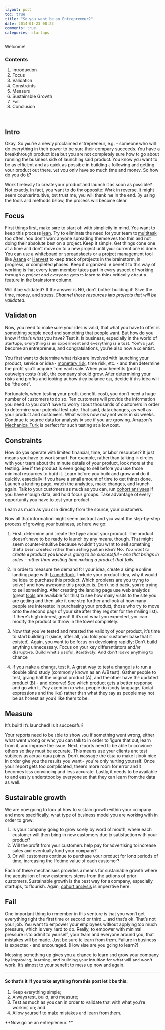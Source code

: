 ```yaml
---
layout: post
toc: true
title: "So you want be an Entrepreneur?"
date: 2014-01-23 08:23
comments: true
categories: startups
---
```


Welcome!

### Contents

1. Introduction
2. Focus
3. Validation
4. Constraints
5. Measure
6. Sustainable Growth
7. Fail
8. Conclusion

<br>

## Intro


Okay. So you’re a newly proclaimed entrepreneur, e.g. - someone who will do everything in their power to be sure their company succeeds. You have a breakthrough product idea but you are not completely sure how to go about running the business side of launching said product. You know you want to be as efficient and as quick as possible in building a following and getting your product out there, yet you only have so much time and money. So how do you do it?

Work tirelessly to create your product and launch it as soon as possible? Not exactly. In fact, you want to do the opposite: Work in reverse. It might seem counterintuitive, but trust me, you will thank me in the end. By using the tools and methods below, the process will become clear.

## Focus

First things first, make sure to start off with simplicity in mind. You want to keep this process [lean](http://theleanstartup.com/). Try to eliminate the need for your team to [multitask](http://mherman.org/blog/2013/08/02/multitasking-vs-batching/) too often. You don’t want anyone spreading themselves too thin and not doing their absolute best on a project. Keep it simple. Get things done one at a time and don’t move on to a new project until your current one is done. You can use a whiteboard or spreadsheets or a project management tool like [Asana](https://asana.com) or [Harvest](http://www.getharvest.com/) to keep track of projects in the brainstorm, in progress, or completed phases. Keep it organized. A benefit to this way of working is that every team member takes part in every aspect of working through a project and everyone gets to learn to think critically about a feature in the brainstorm column.

Will it be validated? If the answer is NO, don’t bother building it! Save the time, money, and stress. *Channel those resources into projects that will be validated*.

## Validation

Now, you need to make sure your idea is valid, that what you have to offer is something people need and something that people want. But how do you know if that’s what you have? Test it. In business, especially in the world of startups, everything is an experiment and everything is a test. You’ve just become an entrepreneur, and congratulations, you’re also now a scientist.

You first want to determine what risks are involved with launching your product, service or idea - [monetary risk](http://starterfinancialmodel.com), time risk, etc. - and then determine the profit you’ll acquire from each sale.  When your benefits (profit) outweigh costs (risk), the company should grow. After determining your risks and profits and looking at how they balance out, decide if this idea will be “the one”.

Fortunately, when testing your profit (benefit-cost), you don’t need a huge number of customers to do so. Ten customers will provide the information you need so you don’t have to worry about thousands of customers in order to determine your potential test rate. That said, data changes, as well as your product and customers. What works now may not work in six weeks. Continue to source data for analysis to see if you are growing. Amazon's [Mechanical Turk](https://www.mturk.com/mturk/welcome) is perfect for such testing at a low cost.

## Constraints

How do you operate with limited financial, time, or labor resources? It just means you have to work smart. For example, rather than talking in circles with your team about the minute details of your product, look more at the testing. See if the product is even going to sell before you use those minimal resources to build it. Learn before you build and grow and do it quickly, especially if you have a small amount of time to get things done. Launch a landing page, watch the analytics, make changes, and launch again. Talk to your customers as much as you can, run [cohort analyses](http://mherman.org/blog/2012/11/16/the-benefits-of-performing-a-cohort-analysis-in-determining-engagement-over-time/#.Ut2aNmTn8y4) if you have enough data, and hold focus groups. Take advantage of every opportunity you have to test your product.

Learn as much as you can directly from the source, your customers.

Now all that information might seem abstract and you want the step-by-step process of growing your business, so here we go:

1. First, determine and create the hype about your product. The product doesn’t have to be ready to launch by any means, though. That might seem counter-intuitive because wouldn’t you want to sell something that’s been created rather than selling just an idea? No. *You want to create a product you know is going to be successful - one that brings in sales - rather than wasting time making a product that fails.*

2. In order to measure the demand for your idea, create a simple online landing page with [LaunchRock](http://launchrock.co/). Include your product idea, why it would be ideal to purchase this product. Which problems are you trying to solve? And how awesome this product is. Don’t hold back, you’re trying to sell something. After creating the landing page use web analytics (great [tools](http://blog.intlock.com/tracking-real-funnels-mixpanel-vs-kissmetrics-vs-google-analytics/) are available for this) to see how many visits to the site you are getting and then take it one step further and look at how many people are interested in purchasing your product, those who try to move onto the second page of your site after they register for the mailing list). If there’s high interest, great! If it’s not what you expected, you can modify the product or throw in the towel completely.

3. Now that you’ve tested and retested the validity of your product, it’s time to start building it (since, after all, you told your customer base that it existed). Again, you want to be focus on developing rapidly: Don’t build anything unnecessary. Focus on your key differentiators and/or disruptors. Build what’s useful, iteratively. And don’t leave anything to chance!

4. If you make a change, test it. A great way to test a change is to run a double blind study (commonly known as an A/B test). Gather people to test, giving half the original product (A), and the other have the updated product (B) - and observe! See which product gets a better response and go with it. Pay attention to what people do (body language, facial expressions and the like) rather than what they say as people may not be as honest as you’d like them to be.

## Measure

It’s built! It’s launched! Is it successful?

Your reports need to be able to show you if something went wrong, either what went wrong or who you can talk to in order to figure that out, learn from it, and improve the issue. Next, reports need to be able to convince others so they must be accurate. This means use your clients and test subjects as actual data points. Don’t massage the data to make it look nice in order give you the results you want - you're only hurting yourself. Once your report gets too complicated, there’s more room for error and it becomes less convincing and less accurate. Lastly, it needs to be available to and easily understood by everyone so that they can learn from the data as well.


## Sustainable growth

We are now going to look at how to sustain growth within your company and more specifically, what type of business model you are working with in order to grow:

1. Is your company going to grow solely by word of mouth, where each customer will then bring in new customers due to satisfaction with your product?
2. Will the profit from your customers help pay for advertising to increase sales and eventually fund your company?
3. Or will customers continue to purchase your product for long periods of time, increasing the lifetime value of each customer?

Each of these mechanisms provides a means for sustainable growth where the acquisition of new customers stems from the actions of prior customers. Sustainable growth is the best way for a company, especially startups, to flourish. Again, [cohort analysis](http://blog.intlock.com/tracking-real-funnels-mixpanel-vs-kissmetrics-vs-google-analytics/) is imperative here.

## Fail

One important thing to remember in this venture is that you won’t get everything right the first time or second or third … and that’s ok. That’s not your job. You want to empower your employees without applying too much pressure, which is very hard to do. Really, to empower with minimal pressure is to admit to yourself, your team and everyone around you, that mistakes will be made. Just be sure to learn from them. Failure in business is expected - and encouraged. (How else are you going to learn?)

Messing something up gives you a chance to learn and grow your company by improving, learning, and building your intuition for what will and won't work. It’s almost to your benefit to mess up now and again.

<hr>

#### So that’s it. If you take anything from this post let it be this:

1. Keep everything simple;
2. Always test, build, and measure;
3. Test as much as you can in order to validate that with what you’re working on; and
4. Allow yourself to make mistakes and learn from them.

**Now go be an entrepreneur. **
